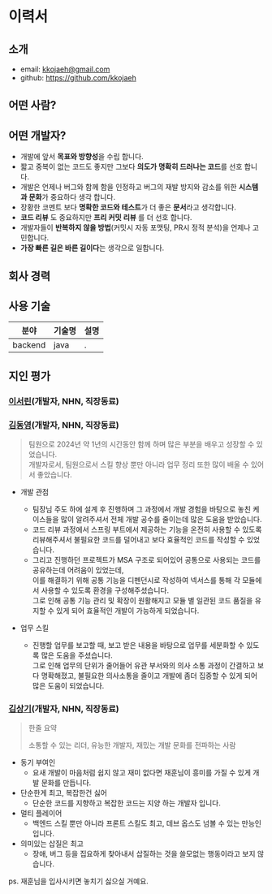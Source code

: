 # 이력서
## 소개
- email: kkojaeh@gmail.com
- github: https://github.com/kkojaeh
## 어떤 사람?

> 
## 어떤 개발자?
- 개발에 앞서 **목표와 방향성**을 수립 합니다.
- 짧고 중복이 없는 코드도 좋지만 그보다 **의도가 명확히 드러나는 코드**를 선호 합니다.
- 개발은 언제나 버그와 함께 함을 인정하고 버그의 재발 방지와 감소를 위한 **시스템과 문화**가 중요하다 생각 합니다.
- 장황한 코멘트 보다 **명확한 코드와 테스트**가 더 좋은 **문서**라고 생각합니다.
- **코드 리뷰** 도 중요하지만 **프리 커밋 리뷰** 를 더 선호 합니다.
- 개발자들이 **반복하지 않을 방법**(커밋시 자동 포맷팅, PR시 정적 분석)을 언제나 고민합니다.
- **가장 빠른 길은 바른 길이다**는 생각으로 일합니다.

## 회사 경력

## 사용 기술
| 분야 | 기술명 | 설명 |
| - | - | - |
| backend | java | . | 

## 지인 평가

### [이서린](https://github.com/slleee)(개발자, NHN, 직장동료)

### [김동영](https://github.com/idean3885)(개발자, NHN, 직장동료)
> 팀원으로 2024년 약 1년의 시간동안 함께 하며 많은 부분을 배우고 성장할 수 있었습니다.    
> 개발자로서, 팀원으로서 스킬 향상 뿐만 아니라 업무 정리 또한 많이 배울 수 있어서 좋았습니다.

* 개발 관점
  * 팀장님 주도 하에 설계 후 진행하며 그 과정에서 개발 경험을 바탕으로 놓친 케이스들을 많이 알려주셔서 전체 개발 공수를 줄이는데 많은 도움을 받았습니다.
  * 코드 리뷰 과정에서 스프링 부트에서 제공하는 기능을 온전히 사용할 수 있도록 리뷰해주셔서 불필요한 코드를 덜어내고 보다 효율적인 코드를 작성할 수 있었습니다.  
  * 그리고 진행하던 프로젝트가 MSA 구조로 되어있어 공통으로 사용되는 코드를 공유하는데 어려움이 있었는데,   
    이를 해결하기 위해 공통 기능을 디펜던시로 작성하여 넥서스를 통해 각 모듈에서 사용할 수 있도록 환경을 구성해주셨습니다.  
    그로 인해 공통 기능 관리 및 확장이 원활해지고 모듈 별 일관된 코드 품질을 유지할 수 있게 되어 효율적인 개발이 가능하게 되었습니다.

* 업무 스킬
  * 진행할 업무를 보고할 때, 보고 받은 내용을 바탕으로 업무를 세분화할 수 있도록 많은 도움을 주셨습니다.  
    그로 인해 업무의 단위가 줄어들어 유관 부서와의 의사 소통 과정이 간결하고 보다 명확해졌고,
    불필요한 의사소통을 줄이고 개발에 좀더 집중할 수 있게 되어 많은 도움이 되었습니다.

### [김상기](https://github.com/naksk1031)(개발자, NHN, 직장동료)
> 한줄 요약
> 
> 소통할 수 있는 리더, 유능한 개발자, 재밌는 개발 문화를 전파하는 사람
* 동기 부여인
  * 요새 개발이 마음처럼 쉽지 않고 재미 없다면 재훈님이 흥미를 가질 수 있게 개발 문화를 만듭니다.
* 단순한게 최고, 복잡한건 싫어
  * 단순한 코드를 지향하고 복잡한 코드는 지양 하는 개발자 입니다.
* 멀티 플레이어
  * 백엔드 스킬 뿐만 아니라 프론트 스킬도 최고, 데브 옵스도 넘볼 수 있는 만능인 입니다.
* 의미있는 삽질은 최고
  * 장애, 버그 등을 집요하게 찾아내서 삽질하는 것을 쓸모없는 행동이라고 보지 않습니다.

ps. 재훈님을 입사시키면 놓치기 싫으실 거예요. 


